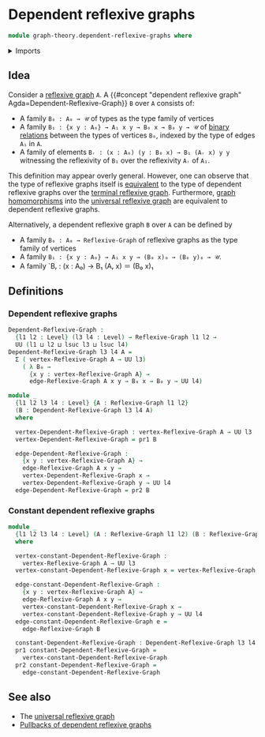 # Dependent reflexive graphs

```agda
module graph-theory.dependent-reflexive-graphs where
```

<details><summary>Imports</summary>

```agda
open import foundation.dependent-pair-types
open import foundation.universe-levels

open import graph-theory.reflexive-graphs
```

</details>

## Idea

Consider a [reflexive graph](graph-theory.reflexive-graphs.md) `A`. A
{{#concept "dependent reflexive graph" Agda=Dependent-Reflexive-Graph}} `B` over
`A` consists of:

- A family `B₀ : A₀ → 𝒰` of types as the type family of vertices
- A family `B₁ : {x y : A₀} → A₁ x y → B₀ x → B₀ y → 𝒰` of
  [binary relations](foundation.binary-relations.md) between the types of
  vertices `B₀`, indexed by the type of edges `A₁` in `A`.
- A family of elements `Bᵣ : (x : A₀) (y : B₀ x) → B₁ (Aᵣ x) y y` witnessing the
  reflexivity of `B₁` over the reflexivity `Aᵣ` of `A₁`.

This definition may appear overly general. However, one can observe that the
type of reflexive graphs itself is [equivalent](foundation-core.equivalences.md)
to the type of dependent reflexive graphs over the
[terminal reflexive graph](graph-theory.terminal-reflexive-graphs.md).
Furthermore, [graph homomorphisms](graph-theory.morphisms-reflexive-graphs.md)
into the [universal reflexive graph](graph-theory.universal-reflexive-graph.md)
are equivalent to dependent reflexive graphs.

Alternatively, a dependent reflexive graph `B` over `A` can be defined by

- A family `B₀ : A₀ → Reflexive-Graph` of reflexive graphs as the type family of
  vertices
- A family `B₁ : {x y : A₀} → A₁ x y → (B₀ x)₀ → (B₀ y)₀ → 𝒰`.
- A family `Bᵣ : (x : A₀) → B₁ (Aᵣ x) ＝ (B₀ x)₁

## Definitions

### Dependent reflexive graphs

```agda
Dependent-Reflexive-Graph :
  {l1 l2 : Level} (l3 l4 : Level) → Reflexive-Graph l1 l2 →
  UU (l1 ⊔ l2 ⊔ lsuc l3 ⊔ lsuc l4)
Dependent-Reflexive-Graph l3 l4 A =
  Σ ( vertex-Reflexive-Graph A → UU l3)
    ( λ B₀ →
      {x y : vertex-Reflexive-Graph A} →
      edge-Reflexive-Graph A x y → B₀ x → B₀ y → UU l4)

module _
  {l1 l2 l3 l4 : Level} {A : Reflexive-Graph l1 l2}
  (B : Dependent-Reflexive-Graph l3 l4 A)
  where

  vertex-Dependent-Reflexive-Graph : vertex-Reflexive-Graph A → UU l3
  vertex-Dependent-Reflexive-Graph = pr1 B

  edge-Dependent-Reflexive-Graph :
    {x y : vertex-Reflexive-Graph A} →
    edge-Reflexive-Graph A x y →
    vertex-Dependent-Reflexive-Graph x →
    vertex-Dependent-Reflexive-Graph y → UU l4
  edge-Dependent-Reflexive-Graph = pr2 B
```

### Constant dependent reflexive graphs

```agda
module _
  {l1 l2 l3 l4 : Level} (A : Reflexive-Graph l1 l2) (B : Reflexive-Graph l3 l4)
  where

  vertex-constant-Dependent-Reflexive-Graph :
    vertex-Reflexive-Graph A → UU l3
  vertex-constant-Dependent-Reflexive-Graph x = vertex-Reflexive-Graph B

  edge-constant-Dependent-Reflexive-Graph :
    {x y : vertex-Reflexive-Graph A} →
    edge-Reflexive-Graph A x y →
    vertex-constant-Dependent-Reflexive-Graph x →
    vertex-constant-Dependent-Reflexive-Graph y → UU l4
  edge-constant-Dependent-Reflexive-Graph e =
    edge-Reflexive-Graph B

  constant-Dependent-Reflexive-Graph : Dependent-Reflexive-Graph l3 l4 A
  pr1 constant-Dependent-Reflexive-Graph =
    vertex-constant-Dependent-Reflexive-Graph
  pr2 constant-Dependent-Reflexive-Graph =
    edge-constant-Dependent-Reflexive-Graph
```

## See also

- The [universal reflexive graph](graph-theory.universal-reflexive-graph.md)
- [Pullbacks of dependent reflexive graphs](graph-theory.pullbacks-dependent-reflexive-graphs.md)
